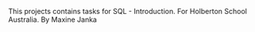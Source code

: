 This projects contains tasks for SQL - Introduction. For Holberton School Australia. By Maxine Janka